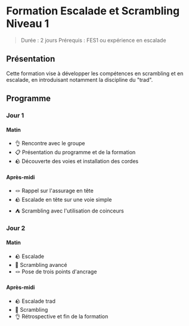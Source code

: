 # Formation Escalade et Scrambling Niveau 1

> Durée : 2 jours
> Prérequis : FES1 ou expérience en escalade 

## Présentation

Cette formation vise à développer les compétences en scrambling et en escalade, en introduisant notamment la discipline du "trad".

## Programme
### Jour 1
#### Matin
- 👌 Rencontre avec le groupe
- 📋 Présentation du programme et de la formation
- 🪨 Découverte des voies et installation des cordes

#### Après-midi
- 🪢 Rappel sur l'assurage en tête
- 🪨 Escalade en tête sur une voie simple
- ⛺ Scrambling avec l'utilisation de coinceurs

### Jour 2
#### Matin
- 🪨 Escalade
- 🐐 Scrambling avancé
- 🪢 Pose de trois points d'ancrage

#### Après-midi
- 🪨 Escalade trad
- 🐐 Scrambling
- 👌 Rétrospective et fin de la formation